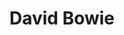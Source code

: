 ---
title: "David Bowie"
summary: "David Bowie is the debut studio album by the English musician David Bowie, originally released in the United Kingdom on 1 June 1967 through Decca subsidiary Deram Records. Produced by Mike Vernon and recorded from November 1966 to March 1967 at London's Decca Studios, the album followed a string of singles for Pye Records that failed to chart. Vernon hired numerous studio musicians for the album's sessions; Bowie and his former Buzz bandmate Derek Fearnley composed music charts for the orchestra using Freda Dinn's Observer's Guide to Music.
Musically, the album displays a baroque pop and music hall sound influenced by Anthony Newley and the Edwardian styles of contemporary British rock bands. The songs are primarily led by orchestral brass and woodwind instruments rather than traditional instruments in pop music at the time, although some tracks feature guitar. The lyrics are short-story narratives ranging from lighthearted to dark, discussing themes from childhood innocence, to drug use and totalitarianism. Bowie utilised various ideologies on the record for his later works. The cover artwork is a headshot of Bowie in a mod haircut wearing a high-collared jacket.
Released in both mono and stereo mixes, David Bowie received positive reviews from music journalists but was a commercial failure due to a lack of promotion from Deram. Two tracks were omitted for its release in the United States in August 1967. Bowie provided more tracks for Deram, all of which were rejected and led to his departure from the label. Retrospective reviews unfavourably compare David Bowie to the artist's later works, but some recognise it positively on its own terms. The album was reissued in a two-disc deluxe edition in 2010, featuring both mixes and other tracks from the period."
image: "david-bowie.jpg"
apple_music_artist_url: "https://music.apple.com/gb/artist/david-bowie/551695"
wikipedia_url: "https://en.wikipedia.org/wiki/David_Bowie_(1967_album)"
---
